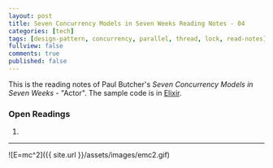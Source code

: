 ```yaml
---
layout: post
title: Seven Concurrency Models in Seven Weeks Reading Notes - 04
categories: [tech]
tags: [design-pattern, concurrency, parallel, thread, lock, read-notes]
fullview: false
comments: true
published: false
---
```


This is the reading notes of Paul Butcher's *Seven Concurrency Models in Seven Weeks* - "Actor". The sample code is in [Elixir](http://elixir-lang.org/).


### Open Readings
1. 

---
![E=mc^2]({{ site.url }}/assets/images/emc2.gif)